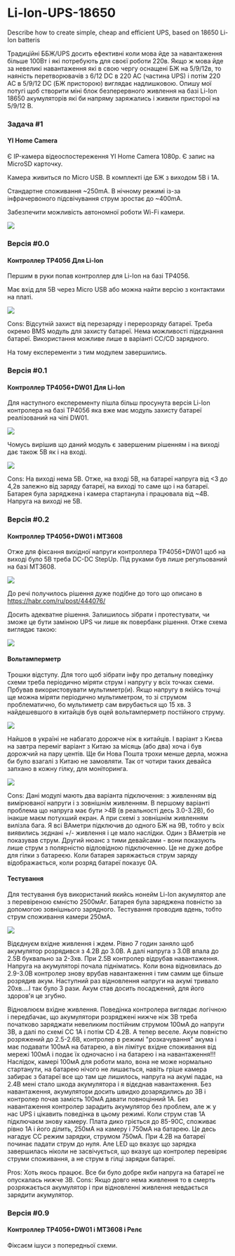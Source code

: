 # Li-Ion-UPS-18650
Describe how to create simple, cheap and efficient UPS, based on 18650 Li-Ion batteris

Традиційні ББЖ/UPS досить ефективні коли мова йде за навантаження більше 100Вт і які потребують для своєї роботи 220в. Якщо ж мова йде за невеликі навантаження які в свою чергу оснащені БЖ на 5/9/12в, то наяність перетворювачів з 6/12 DC в 220 AC (частина UPS) і потім 220 AC в 5/9/12 DC (БЖ присторою) виглядає надлишковою. Опишу мої потугі щоб створити міні блок безперервного живлення на базі Li-Ion 18650 акумуляторів які би напряму заряжались і живили присторої на 5/9/12 В.

### Задача #1

#### YI Home Camera

Є IP-камера відеоспостереження YI Home Camera 1080p. Є запис на MicroSD карточку.

Камера живиться по Micro USB. В комплекті іде БЖ з виходом 5В і 1А.

Стандартне споживання ~250mA. В нічному режимі із-за інфрачервоного підсвічування струм зростає до ~400mA.

Забезпечити можливість автономної роботи Wi-Fi камери.

![](https://github.com/abajavascript/Li-Ion-UPS-18650/blob/master/YiHome-photo.jpg) 


 

### Версія #0.0

#### Контроллер TP4056 Для Li-Ion

Першим в руки попав контроллер для Li-Ion на базі TP4056.

Має вхід для 5В через Micro USB або можна найти версію з контактами на платі.

![](https://github.com/abajavascript/Li-Ion-UPS-18650/blob/master/TP4056-photo.jpg)

Cons: Відсутній захист від перезаряду і перерозряду батареї. Треба окремо BMS модуль для захисту батареї. Нема можливості підєднання батареї. Використання можливе лише в варіанті CC/CD зарядного.

На тому експеременти з тим модулем завершились.



 
### Версія #0.1

#### Контроллер TP4056+DW01 Для Li-Ion

Для наступного експеременту пішла більш просунута версія Li-Ion контролера на базі TP4056 яка вже має модуль захисту батареї реалізований на чіпі DW01.

![](https://github.com/abajavascript/Li-Ion-UPS-18650/blob/master/TP4056-DW01-photo.jpg) 

Чомусь вирішив що даний модуль є завершеним рішенням і на виході дає також 5В як і на вході.

![](https://github.com/abajavascript/Li-Ion-UPS-18650/blob/master/TP4056-DW01-schema.jpg)

Cons: На виході нема 5В. Отже, на вході 5В, на батареї напруга від <3 до 4,2в залежно від заряду батареї, на виході то саме що і на батареї. Батарея була заряджена і камера стартанула і працювала від ~4В. Напруга на виході не 5В.




### Версія #0.2

#### Контроллер TP4056+DW01 і MT3608

Отже для фіксання вихідної напруги контроллера TP4056+DW01 щоб на виході було 5В треба DC-DC StepUp. Під руками був лише регульований на базі MT3608.

![](https://github.com/abajavascript/Li-Ion-UPS-18650/blob/master/MT3608-photo.jpg)

До речі получилось рішення дуже подібне до того що описано в https://habr.com/ru/post/444076/

Досить адекватне рішення. Залишилось зібрати і протестувати, чи зможе це бути заміною UPS чи лише як повербанк рішення. Отже схема виглядає такою:

![](https://github.com/abajavascript/Li-Ion-UPS-18650/blob/master/TP4056-DW01-MT3608-schema.jpg)

#### Вольтамперметр

Трошки відступу. Для того щоб зібрати інфу про детальну поведінку схеми треба періодично міряти струм і напругу у всіх точках схеми. Прбував використовувати мультиметр(и). Якщо напругу в якійсь точці ще можна міряти періодично мультиметром, то зі струмом проблематично, бо мультиметр сам вирубається що 15 хв. З найдешевшого в китайців був оцей вольтамперметр постійного струму.

![](https://github.com/abajavascript/Li-Ion-UPS-18650/blob/master/VA.jpg)

Найшов в україні не набагато дорожче ніж в китайців. І варіант з Києва на завтра переміг варіант з Китаю за місяць (або два) хоча і був дорожчий на пару центів. Ще би Нова Пошта трохи менше дерла, можна би було взагалі з Китаю не замовляти. Так от чотири таких девайса запхано в кожну гілку, для моніторинга.

![](https://github.com/abajavascript/Li-Ion-UPS-18650/blob/master/TP4056-DW01-MT3608-VA-schema.jpg)

Cons: Дані модулі мають два варіанта підключення: з живленням від вимірюваної напруги і з зовнішнім живленням. В першому варіанті проблема що напруга має бути >4В (в реальності десь 3.0-3.2В), бо інакше маєм потухший екран. А при схемі з зовнішнім живленням вилізла бага. Я всі ВАметри підключив до одного БЖ на 9В, тобто у всіх виявились зєднані +/- живлення і це мало наслідки. Один з ВАметрів не показував струм. Другий нюанс з тими девайсами - вони показують лише струм з полярністю відповідною підключенню. Це не дуже добре для гілки з батареєю. Коли батарея заряжається струм заряду відображається, коли розряд батареї показує 0А.

#### Тестування

Для тестування був використаний якийсь нонейм Li-Ion акумулятор але з перевіреною ємністю 2500мАг. Батарея була заряджена повністю за допомогою зовнішнього зарядного. Тестування проводив вдень, тобто струм споживання камери 250мА. 

![](https://github.com/abajavascript/Li-Ion-UPS-18650/blob/master/TP4056-DW01-MT3608-VA-test.jpg)

Відєднуєм вхідне живлення і ждем. Рівно 7 годин заняло щоб акумулятор розрядився з 4.2В до 3.0В. А далі напруга з 3.0В впала до 2.5В буквально за 2-3хв. При 2.5В  контролер відрубав навантаження. Напруга на акумуляторі почала підніматись. Коли вона відновилась до 2.9-3.0В контролер знову врубав навантаження і тим самим ще більше розрядив акум. Наступний раз відновлення напруги на акумі тривало 20хв....І так було 3 рази. Акум став досить посаджений, для його здоров'я це згубно. 

Відновлюєм вхідне живлення. Поведінка контролера виглядає логічною і передбачає, що акумулятори розряджені нижче ніж 3В треба початково заряджати невеликим постійним струмом 100мА до напруги 3В, а далі по схемі CC 1А і потім CD 4.2В. А тепер веселе. Акум повністю розряжений до 2.5-2.6В, контролер в режимі "розкачування" акума і має подавати 100мА на батарею, а він лімітує вхідне споживання від мережі 100мА і подає їх одночасно і на батарею і на навантаження!!! Наслідок, камері 100мА для роботи мало, вона не може нормально стартанути, на батарею нічого не лишається, навіть гріше камера забирає з батареї все що там ще лишилось, напруга на акумі падає, на 2.4В мені стало шкода акумулятора і я відєднав навантаження. Без навантаження, акумулятори досить швидко дозарядились до 3В і контролер почав замість 100мА давати повноцінний 1А. Без навантаження контролер зарадить акумулятор без проблем, але ж у нас UPS і цікавить поведінка в цьому режимі. Коли струм став 1А підключаєм знову камеру. Плата дико гріється до 85-90С, споживає рівно 1А і його ділить, 250мА на камеру і 750мА на батарею. Це десь нагадує CC режим зарядки, струмом 750мА. При 4.2В на батареї починає падати струм до нуля. Але LED що вказує що зарядка завершилась ніколи не засвічується, що вказує що контролер перевіряє струми споживання, а не струм в гілці зарядки батареї.

Pros: Хоть якось працює. Все би було добре якби напруга на батареї не опускалась нижче 3В. 
Cons: Якщо довго нема живлення то в смерть розряжається акумулятор і при відновленні живлення невдається зарядити акумулятор.




### Версія #0.9

#### Контроллер TP4056+DW01 і MT3608 і Релє

Фіксаєм ішуси з попередньої схеми. 


